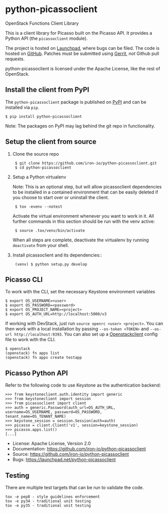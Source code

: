 # python-picassoclient

OpenStack Functions Client Library

This is a client library for Picasso built on the Picasso API. It
provides a Python API (the ``picassoclient`` module).

The project is hosted on [Launchpad](https://github.com/iron-io/python-picassoclient/issue),
where bugs can be filed. The code is hosted on [GitHub](https://github.com/iron-io/python-picassoclient).
Patches must be submitted using [Gerrit](http://docs.openstack.org/infra/manual/developers.html#development-workflow),
*not* Github pull requests.

python-picassoclient is licensed under the Apache License, like the rest of OpenStack.

## Install the client from PyPI

The `python-picassoclient` package is published on [PyPI](https://pypi.python.org/pypi/python-picassoclient/)
and can be installed via `pip`.

    $ pip install python-picassoclient

   Note: The packages on PyPI may lag behind the git repo in functionality.

## Setup the client from source

1. Clone the source repo

        $ git clone https://github.com/iron-io/python-picassoclient.git
        $ cd python-picassoclient

2. Setup a Python virtualenv

    Note: This is an optional step, but will allow picassoclient dependencies to be installed in a
    contained environment that can be easily deleted if you choose to start over or uninstall the client.

        $ tox -evenv --notest

    Activate the virtual environment whenever you want to work in it.
    All further commands in this section should be run with the venv active:

        $ source .tox/venv/bin/activate

    When all steps are complete, deactivate the virtualenv by running `deactivate` from your shell.

3. Install picassoclient and its dependencies::

        (venv) $ python setup.py develop

## Picasso CLI

To work with the CLI, set the necessary Keystone environment variables

    $ export OS_USERNAME=<user>
    $ export OS_PASSWORD=<password>
    $ export OS_PROJECT_NAME=<project>
    $ export OS_AUTH_URL=http://localhost:5000/v3


   If working with DevStack, just run `source openrc <user> <project>`. You can then work with a
   local installation by passing `--os-token <TOKEN>` and `--os-url http://localhost:9393`. You can
   also set up a [Openstackclient](http://docs.openstack.org/developer/python-openstackclient/configuration.html#clouds-yaml)
   config file to work with the CLI.

    $ openstack
    (openstack) fn apps list
    (openstack) fn apps create testapp


## Picasso Python API

Refer to the following code to use Keystone as the authentication backend:

    >>> from keystoneclient.auth.identity import generic
    >>> from keystoneclient import session
    >>> from picassoclient import client
    >>> auth = generic.Password(auth_url=OS_AUTH_URL, username=OS_USERNAME, password=OS_PASSWORD, tenant_name=OS_TENANT_NAME)
    >>> keystone_session = session.Session(auth=auth)
    >>> picasso = client.Client('v1', session=keystone_session)
    >>> picasso.apps.list()
    [...]


* License: Apache License, Version 2.0
* Documentation: https://github.com/iron-io/python-picassoclient
* Source: https://github.com/iron-io/python-picassoclient
* Bugs: https://launchpad.net/python-picassoclient

Testing
-------

There are multiple test targets that can be run to validate the code.

    tox -e pep8 - style guidelines enforcement
    tox -e py34 - traditional unit testing
    tox -e py35 - traditional unit testing